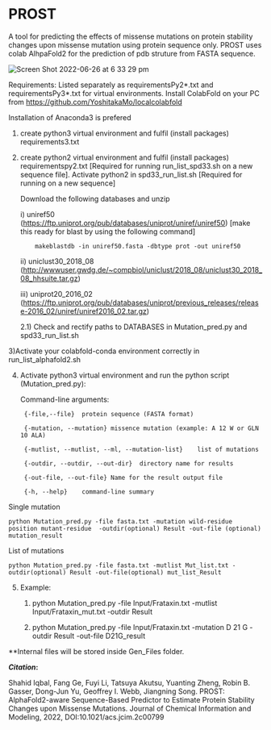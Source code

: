 # PROST

A tool for predicting the effects of missense mutations on protein stability changes upon missense mutation using protein sequence only. PROST uses colab AlhpaFold2 for the prediction of pdb struture from FASTA sequence.

![Screen Shot 2022-06-26 at 6 33 29 pm](https://user-images.githubusercontent.com/48677766/175806334-9ff17028-357c-4a72-a780-c5c7c5401988.png)



Requirements: Listed separately as requirementsPy2*.txt and requirementsPy3*.txt for virtual environments. Install ColabFold on your PC from https://github.com/YoshitakaMo/localcolabfold

Installation of Anaconda3 is prefered

 1) create python3 virtual environment and fulfil (install packages) requirements3.txt

 2) create python2 virtual environment and fulfil (install packages) requirementspy2.txt [Required for running run_list_spd33.sh on a new sequence file]. Activate python2  in spd33_run_list.sh
[Required for running on a new sequence] 

	Download the following databases and unzip

 	i) uniref50 (https://ftp.uniprot.org/pub/databases/uniprot/uniref/uniref50) [make this ready for blast by using the following command]
	
			makeblastdb -in uniref50.fasta -dbtype prot -out uniref50

 	ii) uniclust30_2018_08 (http://wwwuser.gwdg.de/~compbiol/uniclust/2018_08/uniclust30_2018_08_hhsuite.tar.gz)

 	iii) uniprot20_2016_02 (https://ftp.uniprot.org/pub/databases/uniprot/previous_releases/release-2016_02/uniref/uniref2016_02.tar.gz)

	2.1) Check and rectify paths to DATABASES in Mutation_pred.py and spd33_run_list.sh

3)Activate your colabfold-conda environment correctly in run_list_alphafold2.sh

4) Activate python3 virtual environment and run the python script (Mutation_pred.py):

	Command-line arguments:

		{-file,--file}	protein sequence (FASTA format)

		{-mutation, --mutation}	missence mutation (example: A 12 W or GLN 10 ALA)

		{-mutlist, --mutlist, --ml, --mutation-list}	list of mutations

		{-outdir, --outdir, --out-dir}	directory name for results

		{-out-file, --out-file} Name for the result output file

		{-h, --help}	command-line summary
Single mutation

	python Mutation_pred.py -file fasta.txt -mutation wild-residue position mutant-residue  -outdir(optional) Result -out-file (optional) mutation_result

List of mutations

	python Mutation_pred.py -file fasta.txt -mutlist Mut_list.txt -outdir(optional) Result -out-file(optional) mut_list_Result

5) Example:

	1) python Mutation_pred.py -file Input/Frataxin.txt -mutlist Input/Frataxin_mut.txt -outdir Result
	
	2) python Mutation_pred.py -file Input/Frataxin.txt -mutation D 21 G  -outdir Result -out-file D21G_result


**Internal files will be stored inside Gen_Files folder.

**_Citation_:**

Shahid Iqbal, Fang Ge, Fuyi Li, Tatsuya Akutsu, Yuanting Zheng, Robin B. Gasser, Dong-Jun Yu, Geoffrey I. Webb, Jiangning Song. PROST: AlphaFold2-aware Sequence-Based Predictor to Estimate Protein Stability Changes upon Missense Mutations. Journal of Chemical Information and Modeling, 2022, DOI:10.1021/acs.jcim.2c00799
